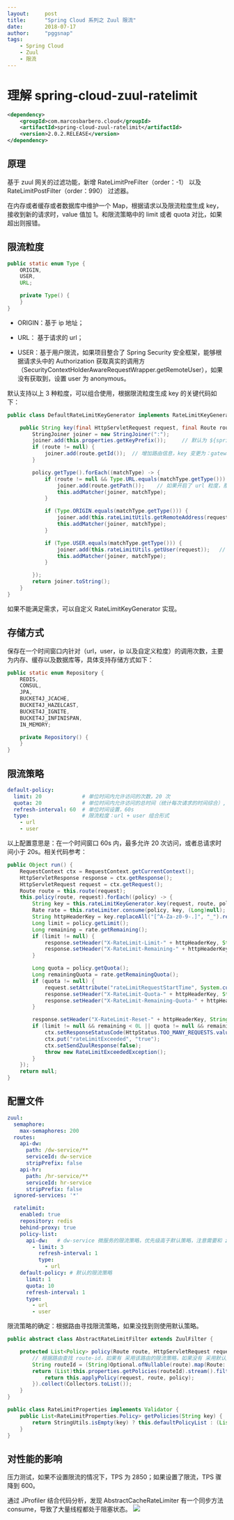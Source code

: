 ```yaml
---
layout:     post
title:      "Spring Cloud 系列之 Zuul 限流"
date:       2018-07-17
author:     "pggsnap"
tags:
    - Spring Cloud
    - Zuul
    - 限流
---
```


# 理解 spring-cloud-zuul-ratelimit

```xml
<dependency>
    <groupId>com.marcosbarbero.cloud</groupId>
    <artifactId>spring-cloud-zuul-ratelimit</artifactId>
    <version>2.0.2.RELEASE</version>
</dependency>
```

## 原理

基于 zuul 网关的过滤功能，新增 RateLimitPreFilter（order：-1） 以及 RateLimitPostFilter（order：990） 过滤器。

在内存或者缓存或者数据库中维护一个 Map，根据请求以及限流粒度生成 key，接收到新的请求时，value 值加 1。和限流策略中的 limit 或者 quota 对比，如果超出则报错。

## 限流粒度
```java
public static enum Type {
    ORIGIN,
    USER,
    URL;

    private Type() {
    }
}
```

- ORIGIN：基于 ip 地址；

- URL： 基于请求的 url；

- USER：基于用户限流，如果项目整合了 Spring Security 安全框架，能够根据请求头中的 Authorization 获取真实的调用方（SecurityContextHolderAwareRequestWrapper.getRemoteUser），如果没有获取到，设置 user 为 anonymous。

默认支持以上 3 种粒度，可以组合使用，根据限流粒度生成 key 的关键代码如下：
```java
public class DefaultRateLimitKeyGenerator implements RateLimitKeyGenerator {

    public String key(final HttpServletRequest request, final Route route, final Policy policy) {
        StringJoiner joiner = new StringJoiner(":");
        joiner.add(this.properties.getKeyPrefix());     // 默认为 ${spring.application.name}，比如 gateway
        if (route != null) {
            joiner.add(route.getId());  // 增加路由信息，key 变更为：gateway:api-dw
        }

        policy.getType().forEach((matchType) -> {
            if (route != null && Type.URL.equals(matchType.getType())) {
                joiner.add(route.getPath());    // 如果开启了 url 粒度，那么增加 url 信息，key 格式是这样: gateway:api-dw:/dw-service/test
                this.addMatcher(joiner, matchType);
            }

            if (Type.ORIGIN.equals(matchType.getType())) {
                joiner.add(this.rateLimitUtils.getRemoteAddress(request));  // 如果开启了 origin 粒度，增加 ip 信息，key 格式：gateway:api-dw:/dw-service/test:10.10.10.10:
                this.addMatcher(joiner, matchType);
            }

            if (Type.USER.equals(matchType.getType())) {
                joiner.add(this.rateLimitUtils.getUser(request));   // 如果开启了 user 粒度，增加 user 信息，key 格式：gateway:api-dw:/dw-service/test:10.10.10.10:anonymous
                this.addMatcher(joiner, matchType);
            }

        });
        return joiner.toString();
    }
}
```

如果不能满足需求，可以自定义 RateLimitKeyGenerator 实现。

## 存储方式

保存在一个时间窗口内针对（url，user，ip 以及自定义粒度）的调用次数，主要为内存、缓存以及数据库等，具体支持存储方式如下：
```java
public static enum Repository {
    REDIS,
    CONSUL,
    JPA,
    BUCKET4J_JCACHE,
    BUCKET4J_HAZELCAST,
    BUCKET4J_IGNITE,
    BUCKET4J_INFINISPAN,
    IN_MEMORY;

    private Repository() {
    }
}
```

## 限流策略
```yaml
default-policy:
  limit: 20             # 单位时间内允许访问的次数，20 次
  quota: 20             # 单位时间内允许访问的总时间（统计每次请求的时间综合）, 20s
  refresh-interval: 60  # 单位时间设置，60s
  type:                 # 限流粒度：url + user 组合形式
    - url
    - user
```

以上配置意思是：在一个时间窗口 60s 内，最多允许 20 次访问，或者总请求时间小于 20s。相关代码参考：
```java
public Object run() {
    RequestContext ctx = RequestContext.getCurrentContext();
    HttpServletResponse response = ctx.getResponse();
    HttpServletRequest request = ctx.getRequest();
    Route route = this.route(request);
    this.policy(route, request).forEach((policy) -> {
        String key = this.rateLimitKeyGenerator.key(request, route, policy);
        Rate rate = this.rateLimiter.consume(policy, key, (Long)null);
        String httpHeaderKey = key.replaceAll("[^A-Za-z0-9-.]", "_").replaceAll("__", "_");
        Long limit = policy.getLimit();
        Long remaining = rate.getRemaining();
        if (limit != null) {
            response.setHeader("X-RateLimit-Limit-" + httpHeaderKey, String.valueOf(limit));
            response.setHeader("X-RateLimit-Remaining-" + httpHeaderKey, String.valueOf(Math.max(remaining, 0L)));
        }

        Long quota = policy.getQuota();
        Long remainingQuota = rate.getRemainingQuota();
        if (quota != null) {
            request.setAttribute("rateLimitRequestStartTime", System.currentTimeMillis());
            response.setHeader("X-RateLimit-Quota-" + httpHeaderKey, String.valueOf(quota));
            response.setHeader("X-RateLimit-Remaining-Quota-" + httpHeaderKey, String.valueOf(TimeUnit.MILLISECONDS.toSeconds(Math.max(remainingQuota, 0L))));
        }

        response.setHeader("X-RateLimit-Reset-" + httpHeaderKey, String.valueOf(rate.getReset()));
        if (limit != null && remaining < 0L || quota != null && remainingQuota < 0L) {  // limit 和 quota 任意一个不满足就返回报错
            ctx.setResponseStatusCode(HttpStatus.TOO_MANY_REQUESTS.value());
            ctx.put("rateLimitExceeded", "true");
            ctx.setSendZuulResponse(false);
            throw new RateLimitExceededException();
        }
    });
    return null;
}
```

## 配置文件
```yaml
zuul:
  semaphore:
    max-semaphores: 200
  routes:
    api-dw:
      path: /dw-service/**
      serviceId: dw-service
      stripPrefix: false
    api-hr:
      path: /hr-service/**
      serviceId: hr-service
      stripPrefix: false
  ignored-services: '*'

  ratelimit:
    enabled: true
    repository: redis
    behind-proxy: true
    policy-list:
      api-dw:   # dw-service 微服务的限流策略，优先级高于默认策略，注意需要和 zuul.routes 下的 route-id 一致
        - limit: 3
          refresh-interval: 1
          type:
            - url
    default-policy: # 默认的限流策略
      limit: 1
      quota: 10
      refresh-interval: 1
      type:
        - url
        - user
```

限流策略的确定：根据路由寻找限流策略，如果没找到则使用默认策略。
```java
public abstract class AbstractRateLimitFilter extends ZuulFilter {

    protected List<Policy> policy(Route route, HttpServletRequest request) {
        // 根据路由查找 route-id，如果有 采用该路由的限流策略，如果没有 采用默认策略
        String routeId = (String)Optional.ofNullable(route).map(Route::getId).orElse((Object)null);
        return (List)this.properties.getPolicies(routeId).stream().filter((policy) -> {
            return this.applyPolicy(request, route, policy);
        }).collect(Collectors.toList());
    }
}

public class RateLimitProperties implements Validator {
    public List<RateLimitProperties.Policy> getPolicies(String key) {
        return StringUtils.isEmpty(key) ? this.defaultPolicyList : (List)this.policyList.getOrDefault(key, this.defaultPolicyList);
    }
}
```

## 对性能的影响

压力测试，如果不设置限流的情况下，TPS 为 2850；如果设置了限流，TPS 骤降到 600。

通过 JProfiler 结合代码分析，发现 AbstractCacheRateLimiter 有一个同步方法 consume，导致了大量线程都处于阻塞状态。
![](/blog_img/ratelimit-1.jpg)
